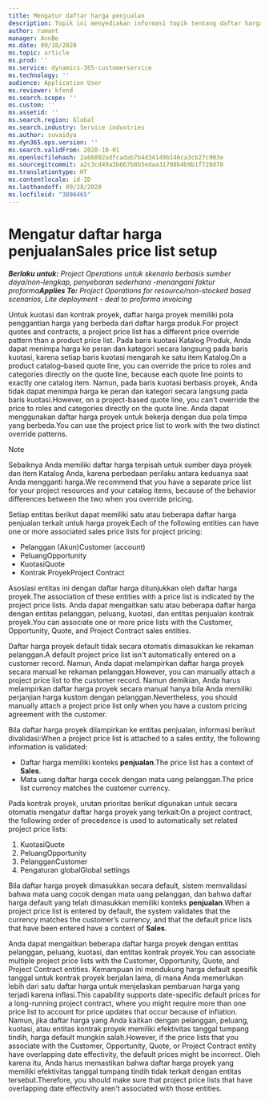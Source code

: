 ```yaml
---
title: Mengatur daftar harga penjualan
description: Topik ini menyediakan informasi topik tentang daftar harga penjualan untuk penentuan harga proyek.
author: rumant
manager: AnnBe
ms.date: 09/18/2020
ms.topic: article
ms.prod: ''
ms.service: dynamics-365-customerservice
ms.technology: ''
audience: Application User
ms.reviewer: kfend
ms.search.scope: ''
ms.custom: ''
ms.assetid: ''
ms.search.region: Global
ms.search.industry: Service industries
ms.author: suvaidya
ms.dyn365.ops.version: ''
ms.search.validFrom: 2020-10-01
ms.openlocfilehash: 2a66802adfcadab7b4d34149b146ca3cb27c903e
ms.sourcegitcommit: a2c3cd49a3b667b8b5edaa31788b4b9b1f728d78
ms.translationtype: HT
ms.contentlocale: id-ID
ms.lasthandoff: 09/28/2020
ms.locfileid: "3896465"
---
```

# <a name="sales-price-list-setup"></a><span data-ttu-id="d913e-103">Mengatur daftar harga penjualan</span><span class="sxs-lookup"><span data-stu-id="d913e-103">Sales price list setup</span></span>

<span data-ttu-id="d913e-104">_**Berlaku untuk:** Project Operations untuk skenario berbasis sumber daya/non-lengkap, penyebaran sederhana -menangani faktur proforma_</span><span class="sxs-lookup"><span data-stu-id="d913e-104">_**Applies To:** Project Operations for resource/non-stocked based scenarios, Lite deployment - deal to proforma invoicing_</span></span>

<span data-ttu-id="d913e-105">Untuk kuotasi dan kontrak proyek, daftar harga proyek memiliki pola penggantian harga yang berbeda dari daftar harga produk.</span><span class="sxs-lookup"><span data-stu-id="d913e-105">For project quotes and contracts, a project price list has a different price override pattern than a product price list.</span></span> <span data-ttu-id="d913e-106">Pada baris kuotasi Katalog Produk, Anda dapat menimpa harga ke peran dan kategori secara langsung pada baris kuotasi, karena setiap baris kuotasi mengarah ke satu item Katalog.</span><span class="sxs-lookup"><span data-stu-id="d913e-106">On a product catalog–based quote line, you can override the price to roles and categories directly on the quote line, because each quote line points to exactly one catalog item.</span></span> <span data-ttu-id="d913e-107">Namun, pada baris kuotasi berbasis proyek, Anda tidak dapat menimpa harga ke peran dan kategori secara langsung pada baris kuotasi.</span><span class="sxs-lookup"><span data-stu-id="d913e-107">However, on a project-based quote line, you can't override the price to roles and categories directly on the quote line.</span></span> <span data-ttu-id="d913e-108">Anda dapat menggunakan daftar harga proyek untuk bekerja dengan dua pola timpa yang berbeda.</span><span class="sxs-lookup"><span data-stu-id="d913e-108">You can use the project price list to work with the two distinct override patterns.</span></span>

> [!NOTE]
> <span data-ttu-id="d913e-109">Sebaiknya Anda memiliki daftar harga terpisah untuk sumber daya proyek dan item Katalog Anda, karena perbedaan perilaku antara keduanya saat Anda mengganti harga.</span><span class="sxs-lookup"><span data-stu-id="d913e-109">We recommend that you have a separate price list for your project resources and your catalog items, because of the behavior differences between the two when you override pricing.</span></span>

<span data-ttu-id="d913e-110">Setiap entitas berikut dapat memiliki satu atau beberapa daftar harga penjualan terkait untuk harga proyek:</span><span class="sxs-lookup"><span data-stu-id="d913e-110">Each of the following entities can have one or more associated sales price lists for project pricing:</span></span>

- <span data-ttu-id="d913e-111">Pelanggan (Akun)</span><span class="sxs-lookup"><span data-stu-id="d913e-111">Customer (account)</span></span> 
- <span data-ttu-id="d913e-112">Peluang</span><span class="sxs-lookup"><span data-stu-id="d913e-112">Opportunity</span></span> 
- <span data-ttu-id="d913e-113">Kuotasi</span><span class="sxs-lookup"><span data-stu-id="d913e-113">Quote</span></span> 
- <span data-ttu-id="d913e-114">Kontrak Proyek</span><span class="sxs-lookup"><span data-stu-id="d913e-114">Project Contract</span></span>

<span data-ttu-id="d913e-115">Asosiasi entitas ini dengan daftar harga ditunjukkan oleh daftar harga proyek.</span><span class="sxs-lookup"><span data-stu-id="d913e-115">The association of these entities with a price list is indicated by the project price lists.</span></span> <span data-ttu-id="d913e-116">Anda dapat mengaitkan satu atau beberapa daftar harga dengan entitas pelanggan, peluang, kuotasi, dan entitas penjualan kontrak proyek.</span><span class="sxs-lookup"><span data-stu-id="d913e-116">You can associate one or more price lists with the Customer, Opportunity, Quote, and Project Contract sales entities.</span></span>

<span data-ttu-id="d913e-117">Daftar harga proyek default tidak secara otomatis dimasukkan ke rekaman pelanggan.</span><span class="sxs-lookup"><span data-stu-id="d913e-117">A default project price list isn't automatically entered on a customer record.</span></span> <span data-ttu-id="d913e-118">Namun, Anda dapat melampirkan daftar harga proyek secara manual ke rekaman pelanggan.</span><span class="sxs-lookup"><span data-stu-id="d913e-118">However, you can manually attach a project price list to the customer record.</span></span> <span data-ttu-id="d913e-119">Namun demikian, Anda harus melampirkan daftar harga proyek secara manual hanya bila Anda memiliki perjanjian harga kustom dengan pelanggan.</span><span class="sxs-lookup"><span data-stu-id="d913e-119">Nevertheless, you should manually attach a project price list only when you have a custom pricing agreement with the customer.</span></span> 

<span data-ttu-id="d913e-120">Bila daftar harga proyek dilampirkan ke entitas penjualan, informasi berikut divalidasi:</span><span class="sxs-lookup"><span data-stu-id="d913e-120">When a project price list is attached to a sales entity, the following information is validated:</span></span>

- <span data-ttu-id="d913e-121">Daftar harga memiliki konteks **penjualan**.</span><span class="sxs-lookup"><span data-stu-id="d913e-121">The price list has a context of **Sales**.</span></span> 
- <span data-ttu-id="d913e-122">Mata uang daftar harga cocok dengan mata uang pelanggan.</span><span class="sxs-lookup"><span data-stu-id="d913e-122">The price list currency matches the customer currency.</span></span> 

<span data-ttu-id="d913e-123">Pada kontrak proyek, urutan prioritas berikut digunakan untuk secara otomatis mengatur daftar harga proyek yang terkait:</span><span class="sxs-lookup"><span data-stu-id="d913e-123">On a project contract, the following order of precedence is used to automatically set related project price lists:</span></span>

1. <span data-ttu-id="d913e-124">Kuotasi</span><span class="sxs-lookup"><span data-stu-id="d913e-124">Quote</span></span>
2. <span data-ttu-id="d913e-125">Peluang</span><span class="sxs-lookup"><span data-stu-id="d913e-125">Opportunity</span></span>
3. <span data-ttu-id="d913e-126">Pelanggan</span><span class="sxs-lookup"><span data-stu-id="d913e-126">Customer</span></span> 
4. <span data-ttu-id="d913e-127">Pengaturan global</span><span class="sxs-lookup"><span data-stu-id="d913e-127">Global settings</span></span> 

<span data-ttu-id="d913e-128">Bila daftar harga proyek dimasukkan secara default, sistem memvalidasi bahwa mata uang cocok dengan mata uang pelanggan, dan bahwa daftar harga default yang telah dimasukkan memiliki konteks **penjualan**.</span><span class="sxs-lookup"><span data-stu-id="d913e-128">When a project price list is entered by default, the system validates that the currency matches the customer’s currency, and that the default price lists that have been entered have a context of **Sales**.</span></span>

<span data-ttu-id="d913e-129">Anda dapat mengaitkan beberapa daftar harga proyek dengan entitas pelanggan, peluang, kuotasi, dan entitas kontrak proyek.</span><span class="sxs-lookup"><span data-stu-id="d913e-129">You can associate multiple project price lists with the Customer, Opportunity, Quote, and Project Contract entities.</span></span> <span data-ttu-id="d913e-130">Kemampuan ini mendukung harga default spesifik tanggal untuk kontrak proyek berjalan lama, di mana Anda memerlukan lebih dari satu daftar harga untuk menjelaskan pembaruan harga yang terjadi karena inflasi.</span><span class="sxs-lookup"><span data-stu-id="d913e-130">This capability supports date-specific default prices for a long-running project contract, where you might require more than one price list to account for price updates that occur because of inflation.</span></span> <span data-ttu-id="d913e-131">Namun, jika daftar harga yang Anda kaitkan dengan pelanggan, peluang, kuotasi, atau entitas kontrak proyek memiliki efektivitas tanggal tumpang tindih, harga default mungkin salah.</span><span class="sxs-lookup"><span data-stu-id="d913e-131">However, if the price lists that you associate with the Customer, Opportunity, Quote, or Project Contract entity have overlapping date effectivity, the default prices might be incorrect.</span></span> <span data-ttu-id="d913e-132">Oleh karena itu, Anda harus memastikan bahwa daftar harga proyek yang memiliki efektivitas tanggal tumpang tindih tidak terkait dengan entitas tersebut.</span><span class="sxs-lookup"><span data-stu-id="d913e-132">Therefore, you should make sure that project price lists that have overlapping date effectivity aren't associated with those entities.</span></span>
